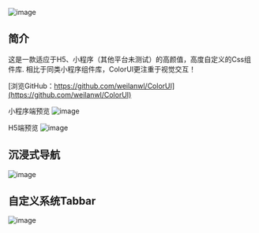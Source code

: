 ![image](https://image.weilanwl.com/markdown/githubHead0324.png)

## 简介
这是一款适应于H5、小程序（其他平台未测试）的高颜值，高度自定义的Css组件库.
相比于同类小程序组件库，ColorUI更注重于视觉交互！

[浏览GitHub：https://github.com/weilanwl/ColorUI](https://github.com/weilanwl/ColorUI)

小程序端预览
![image](https://image.weilanwl.com/color2.0/githubMiniPorgam.jpg)

H5端预览
![image](https://image.weilanwl.com/markdown/githubQecode.jpg)

## 沉浸式导航
![image](http://upload-images.jianshu.io/upload_images/6850742-cc95c15c2e4313e7.jpg?imageMogr2/auto-orient/strip%7CimageView2/2/w/1240)

## 自定义系统Tabbar
![image](http://upload-images.jianshu.io/upload_images/6850742-c817fb623d4c9d6e.jpg?imageMogr2/auto-orient/strip%7CimageView2/2/w/1240)
